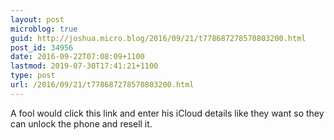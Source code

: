 ```yaml
---
layout: post
microblog: true
guid: http://joshua.micro.blog/2016/09/21/t778687278570803200.html
post_id: 34956
date: 2016-09-22T07:08:09+1100
lastmod: 2019-07-30T17:41:21+1100
type: post
url: /2016/09/21/t778687278570803200.html
---
```

A fool would click this link and enter his iCloud details like they want so they can unlock the phone and resell it.
